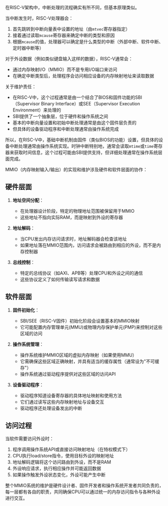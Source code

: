 在RISC-V架构中，中断处理的流程确实有所不同，但基本原理类似。

当中断发生时，RISC-V处理器会：

1. 首先跳转到中断向量表中设置的地址（由`mtvec`寄存器指定）
2. 接着通过读取`mcause`寄存器来确定中断的类型和原因
3. 根据`mcause`的值，处理器可以确定是什么类型的中断（外部中断、软件中断、定时器中断等）

对于外设数据（例如类似键盘输入这样的数据），RISC-V通常会：
- 通过内存映射I/O（MMIO）而不是专用I/O端口来访问
- 在确定中断类型后，处理程序会访问相应设备的内存映射地址来读取数据

关于维护责任：
- 在RISC-V中，这个过程通常是由一个结合了BIOS和固件功能的SBI（Supervisor Binary Interface）或SEE（Supervisor Execution Environment）来处理的
- SBI提供了一个抽象层，位于硬件和操作系统之间
- 基本的中断向量设置和初始中断处理通常是由这个固件层负责的
- 但具体的设备驱动程序和中断处理通常由操作系统完成

所以，在RISC-V中，基础中断机制由固件（类似BIOS的功能）设置，但具体的设备中断处理通常由操作系统实现。时钟中断特别地，通常会读取`mtime`或`time`寄存器来获取时间信息，这个过程可能由SBI提供支持，但详细处理通常在操作系统层面完成。


MMIO（内存映射输入/输出）的实现和维护涉及硬件和软件层面的协作：

## 硬件层面

1. **地址空间分配**：
   - 在处理器设计阶段，特定的物理地址范围被保留用于MMIO
   - 这些地址不指向实际RAM，而是映射到外设的寄存器

2. **地址解码**：
   - 当CPU发出内存访问请求时，地址解码器会检查该地址
   - 如果地址落在MMIO范围内，访问请求会被路由到相应的外设，而不是内存控制器

3. **总线控制**：
   - 特定的总线协议（如AXI、APB等）处理CPU和外设之间的通信
   - 这些协议定义了如何传输读写请求和数据

## 软件层面

1. **固件初始化**：
   - SBI/SEE（RISC-V固件）初始化阶段会设置基本的MMIO映射
   - 它可能配置内存管理单元(MMU)或物理内存保护单元(PMP)来控制对这些区域的访问

2. **操作系统管理**：
   - 操作系统维护MMIO区域的虚拟内存映射（如果使用MMU）
   - 它需确保这些区域正确映射，并具有适当的缓存属性（通常设为"不可缓存"）
   - 操作系统通过驱动程序提供对这些区域的访问API

3. **设备驱动程序**：
   - 驱动程序知道设备寄存器的具体地址映射和使用方法
   - 它们通过读写这些内存映射地址与设备交互
   - 驱动程序还处理设备发出的中断

## 访问过程

当软件需要访问外设时：

1. 程序调用操作系统API或直接访问映射地址（在特权模式下）
2. CPU执行load/store指令，使用目标外设的映射地址
3. 地址解码逻辑将这个访问路由到外设，而不是RAM
4. 外设响应请求，执行相应操作并可能返回数据
5. 如果操作触发外设状态变化，外设可能产生中断

整个MMIO系统的维护是硬件设计者、固件开发者和操作系统开发者共同负责的，每一层都有各自的职责，共同确保CPU可以通过统一的内存访问指令与各种外设进行交互。